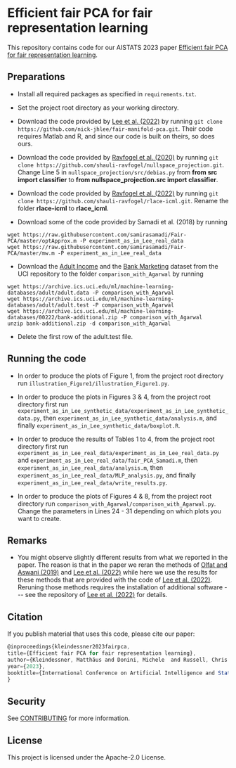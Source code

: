 # Efficient fair PCA for fair representation learning

This repository contains code for our AISTATS 2023 paper [Efficient fair PCA for fair representation learning](http://aistats.org/aistats2023/accepted.html).

## Preparations

* Install all required packages as specified in `requirements.txt`.

* Set the project root directory as your working directory.

* Download the code provided by [Lee et al. (2022)](https://github.com/nick-jhlee/fair-manifold-pca) by running
   `git clone https://github.com/nick-jhlee/fair-manifold-pca.git`. Their code requires Matlab
   and R, and since our code is built on theirs, so does ours.

* Download the code provided by [Ravfogel et al. (2020)](https://github.com/shauli-ravfogel/nullspace_projection) by running
   `git clone https://github.com/shauli-ravfogel/nullspace_projection.git`. Change Line 5 in
   `nullspace_projection/src/debias.py` from **from src import classifier** to
   **from nullspace_projection.src import classifier**.

* Download the code provided by [Ravfogel et al. (2022)](https://github.com/shauli-ravfogel/rlace-icml) by running
   `git clone https://github.com/shauli-ravfogel/rlace-icml.git`. Rename the folder **rlace-icml** to
   **rlace_icml**.

* Download some of the code provided by Samadi et al. (2018) by running 
```
wget https://raw.githubusercontent.com/samirasamadi/Fair-PCA/master/optApprox.m -P experiment_as_in_Lee_real_data
wget https://raw.githubusercontent.com/samirasamadi/Fair-PCA/master/mw.m -P experiment_as_in_Lee_real_data
```

* Download the [Adult Income](https://archive.ics.uci.edu/ml/datasets/adult) and the [Bank Marketing](https://archive.ics.uci.edu/ml/datasets/bank+marketing) dataset from the UCI repository to the folder `comparison_with_Agarwal` by running
```
wget https://archive.ics.uci.edu/ml/machine-learning-databases/adult/adult.data -P comparison_with_Agarwal
wget https://archive.ics.uci.edu/ml/machine-learning-databases/adult/adult.test -P comparison_with_Agarwal
wget https://archive.ics.uci.edu/ml/machine-learning-databases/00222/bank-additional.zip -P comparison_with_Agarwal
unzip bank-additional.zip -d comparison_with_Agarwal
``` 
* Delete the first row of the adult.test file.
 

 
## Running the code

* In order to produce the plots of Figure 1, from the project root directory run `illustration_Figure1/illustration_Figure1.py`.

* In order to produce the plots in Figures 3 & 4, from the project root directory first run `experiment_as_in_Lee_synthetic_data/experiment_as_in_Lee_synthetic_data.py`,
   then `experiment_as_in_Lee_synthetic_data/analysis.m`, and finally
   `experiment_as_in_Lee_synthetic_data/boxplot.R`.

* In order to produce the results of Tables 1 to 4, from the project root directory first run `experiment_as_in_Lee_real_data/experiment_as_in_Lee_real_data.py` and `experiment_as_in_Lee_real_data/fair_PCA_Samadi.m`, 
   then `experiment_as_in_Lee_real_data/analysis.m`, then
   `experiment_as_in_Lee_real_data/MLP_analysis.py`, and finally
   `experiment_as_in_Lee_real_data/write_results.py`.

* In order to produce the plots of Figures 4 & 8, from the project root directory
 run `comparison_with_Agarwal/comparison_with_Agarwal.py`. Change the parameters in 
   Lines 24 - 31 depending on which plots you want to create.
 

 ## Remarks

 * You might observe slightly different results from what we reported in the paper. The reason is that in the paper we reran the methods of [Olfat and Aswani (2019)](https://arxiv.org/abs/1802.03765) and [Lee et al. (2022)](https://arxiv.org/abs/2109.11196) while here we use the results for these methods that are provided with the code of [Lee et al. (2022)](https://github.com/nick-jhlee/fair-manifold-pca). Reruning those methods requires the installation of additional software --- see the repository of [Lee et al. (2022)](https://github.com/nick-jhlee/fair-manifold-pca) for details.


 ## Citation

If you publish material that uses this code, please cite our paper:

```js
@inproceedings{kleindessner2023fairpca,
title={Efficient fair PCA for fair representation learning},
author={Kleindessner, Matthäus and Donini, Michele  and Russell, Chris and Zafar, Muhammad Bilal},
year={2023},
booktitle={International Conference on Artificial Intelligence and Statistics (AISTATS)}
}
```

## Security

See [CONTRIBUTING](CONTRIBUTING.md#security-issue-notifications) for more information.

## License

This project is licensed under the Apache-2.0 License.
